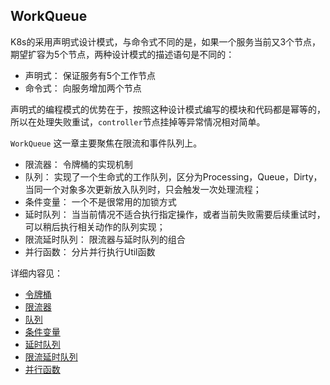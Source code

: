 
## WorkQueue

K8s的采用声明式设计模式，与命令式不同的是，如果一个服务当前又3个节点，期望扩容为5个节点，两种设计模式的描述语句是不同的：
- 声明式： 保证服务有5个工作节点
- 命令式： 向服务增加两个节点

声明式的编程模式的优势在于，按照这种设计模式编写的模块和代码都是幂等的，所以在处理失败重试，`controller`节点挂掉等异常情况相对简单。

`WorkQueue` 这一章主要聚焦在限流和事件队列上。

- 限流器： 令牌桶的实现机制
- 队列： 实现了一个生命式的工作队列，区分为Processing，Queue，Dirty，当同一个对象多次更新放入队列时，只会触发一次处理流程；
- 条件变量： 一个不是很常用的加锁方式
- 延时队列： 当当前情况不适合执行指定操作，或者当前失败需要后续重试时，可以稍后执行相关动作的队列实现；
- 限流延时队列： 限流器与延时队列的组合
- 并行函数： 分片并行执行Util函数


详细内容见：

- [令牌桶](/ch1/rate.md)
- [限流器](/ch1/default-rate-limiter.md)
- [队列](/ch1/queue.md)
- [条件变量](/ch1/cond.md)
- [延时队列](/ch1/delaying-queue.md)
- [限流延时队列](/ch1/delaying-queue.md)
- [并行函数](/ch1/parallelizer.md)
